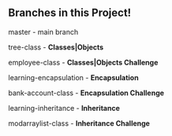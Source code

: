 ## Branches in this Project!
master - main branch

tree-class - **Classes|Objects**

employee-class - **Classes|Objects Challenge**

learning-encapsulation - **Encapsulation**

bank-account-class - **Encapsulation Challenge**

learning-inheritance - **Inheritance**

modarraylist-class - **Inheritance Challenge**
